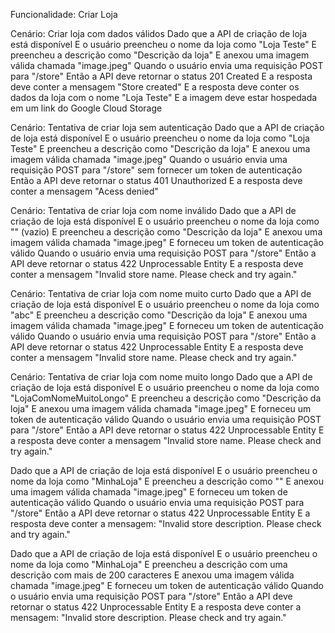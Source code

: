 Funcionalidade: Criar Loja

Cenário: Criar loja com dados válidos
  Dado que a API de criação de loja está disponível
  E o usuário preencheu o nome da loja como "Loja Teste"
  E preencheu a descrição como "Descrição da loja"
  E anexou uma imagem válida chamada "image.jpeg"
  Quando o usuário envia uma requisição POST para "/store"
  Então a API deve retornar o status 201 Created
  E a resposta deve conter a mensagem "Store created"
  E a resposta deve conter os dados da loja com o nome "Loja Teste"
  E a imagem deve estar hospedada em um link do Google Cloud Storage


Cenário: Tentativa de criar loja sem autenticação
  Dado que a API de criação de loja está disponível
  E o usuário preencheu o nome da loja como "Loja Teste"
  E preencheu a descrição como "Descrição da loja"
  E anexou uma imagem válida chamada "image.jpeg"
  Quando o usuário envia uma requisição POST para "/store" sem fornecer um token de autenticação
  Então a API deve retornar o status 401 Unauthorized
  E a resposta deve conter a mensagem "Acess denied"


Cenário: Tentativa de criar loja com nome inválido
  Dado que a API de criação de loja está disponível
  E o usuário preencheu o nome da loja como "" (vazio)
  E preencheu a descrição como "Descrição da loja"
  E anexou uma imagem válida chamada "image.jpeg"
  E forneceu um token de autenticação válido
  Quando o usuário envia uma requisição POST para "/store"
  Então a API deve retornar o status 422 Unprocessable Entity
  E a resposta deve conter a mensagem "Invalid store name. Please check and try again."

Cenário: Tentativa de criar loja com nome muito curto
  Dado que a API de criação de loja está disponível
  E o usuário preencheu o nome da loja como "abc"
  E preencheu a descrição como "Descrição da loja"
  E anexou uma imagem válida chamada "image.jpeg"
  E forneceu um token de autenticação válido
  Quando o usuário envia uma requisição POST para "/store"
  Então a API deve retornar o status 422 Unprocessable Entity
  E a resposta deve conter a mensagem "Invalid store name. Please check and try again."

Cenário: Tentativa de criar loja com nome muito longo
  Dado que a API de criação de loja está disponível
  E o usuário preencheu o nome da loja como "LojaComNomeMuitoLongo"
  E preencheu a descrição como "Descrição da loja"
  E anexou uma imagem válida chamada "image.jpeg"
  E forneceu um token de autenticação válido
  Quando o usuário envia uma requisição POST para "/store"
  Então a API deve retornar o status 422 Unprocessable Entity
  E a resposta deve conter a mensagem "Invalid store name. Please check and try again."


Dado que a API de criação de loja está disponível
E o usuário preencheu o nome da loja como "MinhaLoja"
E preencheu a descrição como ""
E anexou uma imagem válida chamada "image.jpeg"
E forneceu um token de autenticação válido
Quando o usuário envia uma requisição POST para "/store"
Então a API deve retornar o status 422 Unprocessable Entity
E a resposta deve conter a mensagem:
"Invalid store description. Please check and try again."

Dado que a API de criação de loja está disponível
E o usuário preencheu o nome da loja como "MinhaLoja"
E preencheu a descrição com uma descrição com mais de 200 caracteres
E anexou uma imagem válida chamada "image.jpeg"
E forneceu um token de autenticação válido
Quando o usuário envia uma requisição POST para "/store"
Então a API deve retornar o status 422 Unprocessable Entity
E a resposta deve conter a mensagem:
"Invalid store description. Please check and try again."